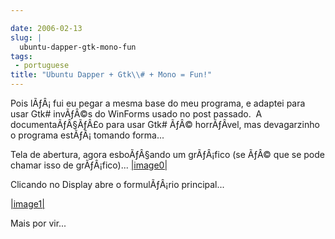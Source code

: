 ```yaml
---

date: 2006-02-13
slug: |
  ubuntu-dapper-gtk-mono-fun
tags:
 - portuguese
title: "Ubuntu Dapper + Gtk\\# + Mono = Fun!"
---
```


Pois lÃƒÂ¡ fui eu pegar a mesma base do meu programa, e adaptei para
usar Gtk\# invÃƒÂ©s do WinForms usado no post passado.  A
documentaÃƒÂ§ÃƒÂ£o para usar Gtk\# ÃƒÂ© horrÃƒÂ­vel, mas devagarzinho o
programa estÃƒÂ¡ tomando forma...

Tela de abertura, agora esboÃƒÂ§ando um grÃƒÂ¡fico (se ÃƒÂ© que se pode
chamar isso de grÃƒÂ¡fico)...
[\|image0\|](http://static.flickr.com/39/99002780_0b355cda97_o.png)

Clicando no Display abre o formulÃƒÂ¡rio principal...

[\|image1\|](http://static.flickr.com/25/99002786_4ed247452f_o.png)

Mais por vir...
